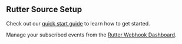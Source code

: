 ## Rutter Source Setup

Check out our [quick start guide](https://docs.buildable.dev/) to learn how to get started.

Manage your subscribed events from the [Rutter Webhook Dashboard](https://dashboard.rutterapi.com/webhooks).